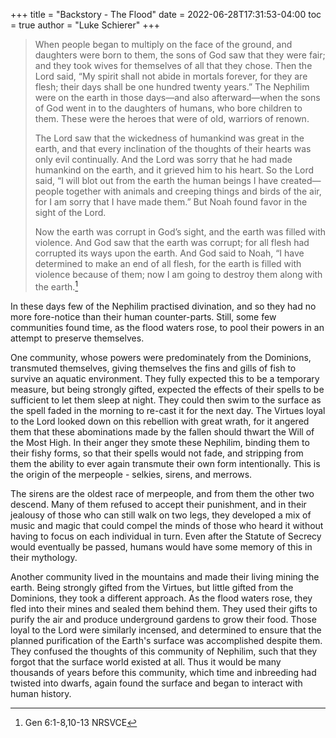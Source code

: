 +++
title = "Backstory - The Flood"
date = 2022-06-28T17:31:53-04:00
toc = true
author = "Luke Schierer"
+++
> When people began to multiply on the face of the ground, and daughters were
> born to them, the sons of God saw that they were fair; and they took wives
> for themselves of all that they chose.  Then the Lord said, “My spirit shall
> not abide in mortals forever, for they are flesh; their days shall be one
> hundred twenty years.”  The Nephilim were on the earth in those days—and also
> afterward—when the sons of God went in to the daughters of humans, who bore
> children to them.  These were the heroes that were of old, warriors of renown.
> 
> The Lord saw that the wickedness of humankind was great in the earth, and that
> every inclination of the thoughts of their hearts was only evil continually.
> And the Lord was sorry that he had made humankind on the earth, and it grieved
> him to his heart.  So the Lord said, “I will blot out from the earth the
> human beings I have created—people together with animals and creeping things
> and birds of the air, for I am sorry that I have made them.”  But Noah found
> favor in the sight of the Lord.
>
> Now the earth was corrupt in God’s sight, and the earth was filled with
> violence.  And God saw that the earth was corrupt; for all flesh had
> corrupted its ways upon the earth.  And God said to Noah, “I have determined
> to make an end of all flesh, for the earth is filled with violence because of
> them; now I am going to destroy them along with the earth.[^211218-1]

In these days few of the Nephilim practised divination, and so they had no more
fore-notice than their human counter-parts.  Still, some few communities found
time, as the flood waters rose, to pool their powers in an attempt to preserve
themselves. 

One community, whose powers were predominately from the Dominions, transmuted
themselves, giving themselves the fins and gills of fish to survive an aquatic
environment.  They fully expected this to be a temporary measure, but being
strongly gifted, expected the effects of their spells to be sufficient to
let them sleep at night.  They could then swim to the surface as the spell faded
in the morning to re-cast it for the next day.  The Virtues loyal to the Lord
looked down on this rebellion with great wrath, for it angered them that these
abominations made by the fallen should thwart the Will of the Most High.  In
their anger they smote these Nephilim, binding them to their fishy forms, so
that their spells would not fade, and stripping from them the ability to ever
again transmute their own form intentionally.  This is the origin of the
merpeople - selkies, sirens, and merrows.  

The sirens are the oldest race of merpeople, and from them the other two descend.
Many of them refused to accept their punishment, and in their jealousy of those
who can still walk on two legs, they developed a mix of music and magic that
could compel the minds of those who heard it without having to focus on each
individual in turn.  Even after the Statute of Secrecy would eventually be
passed, humans would have some memory of this in their mythology.  

Another community lived in the mountains and made their living mining the earth.
Being strongly gifted from the Virtues, but little gifted from the Dominions,
they took a different approach.  As the flood waters rose, they fled into their
mines and sealed them behind them.  They used their gifts to purify the air and
produce underground gardens to grow their food.  Those loyal to the Lord were
similarly incensed, and determined to ensure that the planned purification of
the Earth's surface was accomplished despite them.  They confused the thoughts of
this community of Nephilim, such that they forgot that the surface world existed
at all.  Thus it would be many thousands of years before this community, which
time and inbreeding had twisted into dwarfs, again found the surface and began
to interact with human history.  

[^211218-1]: Gen 6:1-8,10-13 NRSVCE

